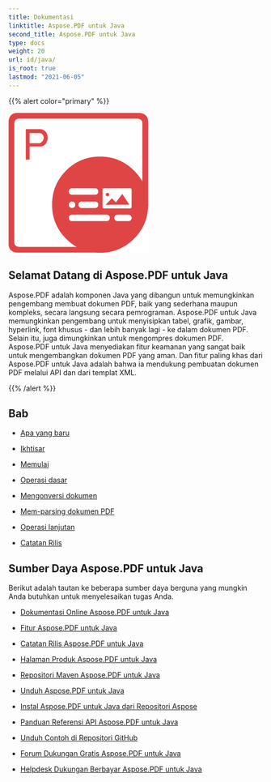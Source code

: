 ```yaml
---
title: Dokumentasi
linktitle: Aspose.PDF untuk Java
second_title: Aspose.PDF untuk Java
type: docs
weight: 20
url: id/java/
is_root: true
lastmod: "2021-06-05"
---
```


{{% alert color="primary" %}}

![Aspose.PDF untuk Java](aspose_pdf-for-java.png)

<h2>Selamat Datang di Aspose.PDF untuk Java</h2>

Aspose.PDF adalah komponen Java yang dibangun untuk memungkinkan pengembang membuat dokumen PDF, baik yang sederhana maupun kompleks, secara langsung secara pemrograman. Aspose.PDF untuk Java memungkinkan pengembang untuk menyisipkan tabel, grafik, gambar, hyperlink, font khusus - dan lebih banyak lagi - ke dalam dokumen PDF. Selain itu, juga dimungkinkan untuk mengompres dokumen PDF. Aspose.PDF untuk Java menyediakan fitur keamanan yang sangat baik untuk mengembangkan dokumen PDF yang aman. Dan fitur paling khas dari Aspose.PDF untuk Java adalah bahwa ia mendukung pembuatan dokumen PDF melalui API dan dari templat XML.

{{% /alert %}}

<h2>Bab </h2>

- [Apa yang baru](/pdf/java/whatsnew/)
- [Ikhtisar](/pdf/java/overview/)
- [Memulai](/pdf/java/get-started/)

- [Operasi dasar](/pdf/java/basic-operations/)
- [Mengonversi dokumen](/pdf/java/converting/)
- [Mem-parsing dokumen PDF](/pdf/java/parsing/)
- [Operasi lanjutan](/pdf/java/advanced-operations/)
- [Catatan Rilis](https://releases.aspose.com/pdf/java/release-notes/)

<h2>Sumber Daya Aspose.PDF untuk Java</h2>
Berikut adalah tautan ke beberapa sumber daya berguna yang mungkin Anda butuhkan untuk menyelesaikan tugas Anda.

- [Dokumentasi Online Aspose.PDF untuk Java](/pdf/java/)
- [Fitur Aspose.PDF untuk Java](/pdf/java/key-features/)
- [Catatan Rilis Aspose.PDF untuk Java](https://releases.aspose.com/pdf/java/release-notes/)
- [Halaman Produk Aspose.PDF untuk Java](https://products.aspose.com/pdf/java)
- [Repositori Maven Aspose.PDF untuk Java](https://releases.aspose.com/java/repo/com/aspose/aspose-pdf/)
- [Unduh Aspose.PDF untuk Java](https://releases.aspose.com/pdf/java/)
- [Instal Aspose.PDF untuk Java dari Repositori Aspose](/pdf/java/installation/)
- [Panduan Referensi API Aspose.PDF untuk Java](https://reference.aspose.com/java/pdf)

- [Unduh Contoh di Repositori GitHub](https://github.com/aspose-pdf/Aspose.PDF-for-Java)
- [Forum Dukungan Gratis Aspose.PDF untuk Java](https://forum.aspose.com/c/pdf)
- [Helpdesk Dukungan Berbayar Aspose.PDF untuk Java](https://helpdesk.aspose.com/)